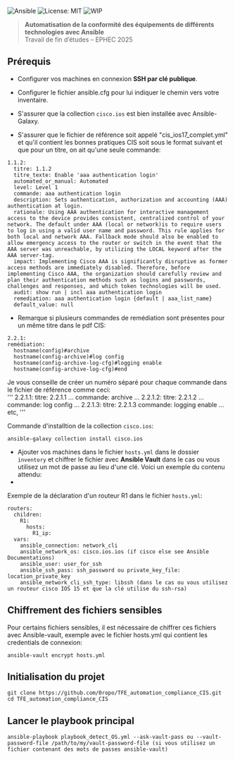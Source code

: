 ![Ansible](https://img.shields.io/badge/ansible-automation-blue)
![License: MIT](https://img.shields.io/badge/License-MIT-yellow.svg)
![WIP](https://img.shields.io/badge/status-work--in--progress-orange)

> **Automatisation de la conformité des équipements de différents technologies avec Ansible**  
> Travail de fin d’études – EPHEC 2025

## Prérequis

- Configurer vos machines en connexion **SSH par clé publique**.

- Configurer le fichier ansible.cfg pour lui indiquer le chemin vers votre inventaire.

- S'assurer que la collection `cisco.ios` est bien installée avec Ansible-Galaxy.

- S'assurer que le fichier de référence soit appelé "cis_ios17_complet.yml" et qu'il contient les bonnes pratiques CIS soit sous le format suivant et que pour un titre, on ait qu'une seule commande:


```
1.1.2:
  titre: 1.1.2
  titre_texte: Enable 'aaa authentication login'
  automated_or_manual: Automated
  level: Level 1
  commande: aaa authentication login
  description: Sets authentication, authorization and accounting (AAA) authentication at login.
  rationale: Using AAA authentication for interactive management access to the device provides consistent, centralized control of your network. The default under AAA (local or network)is to require users to log in using a valid user name and password. This rule applies for both local and network AAA. Fallback mode should also be enabled to allow emergency access to the router or switch in the event that the AAA server was unreachable, by utilizing the LOCAL keyword after the AAA server-tag.
  impact: Implementing Cisco AAA is significantly disruptive as former access methods are immediately disabled. Therefore, before implementing Cisco AAA, the organization should carefully review and plan their authentication methods such as logins and passwords, challenges and responses, and which token technologies will be used.
  audit: show run | incl aaa authentication login
  remediation: aaa authentication login {default | aaa_list_name} 
  default_value: null
```

- Remarque si plusieurs commandes de remédiation sont présentes pour un même titre dans le pdf CIS:
```
2.2.1:
remédiation:
  hostname(config)#archive
  hostname(config-archive)#log config
  hostname(config-archive-log-cfg)#logging enable
  hostname(config-archive-log-cfg)#end
```

Je vous conseille de créer un numéro séparé pour chaque commande dans le fichier de référence comme ceci:  
'''
2.2.1.1:
  titre: 2.2.1.1
  ...
  commande: archive
  ...
2.2.1.2:
  titre: 2.2.1.2
  ...
  commande: log config
  ...
2.2.1.3:
  titre: 2.2.1.3
  commande: logging enable
  ...
etc,
'''


Commande d'installtion de la collection `cisco.ios`:

```
ansible-galaxy collection install cisco.ios
```

- Ajouter vos machines dans le fichier `hosts.yml` dans le dossier `inventory` et chiffrer le fichier avec **Ansible Vault** dans le cas ou vous utilisez un mot de passe au lieu d'une clé. Voici un exemple du contenu attendu:
- 
Exemple de la déclaration d'un routeur R1 dans le fichier `hosts.yml`:
```
routers:
  children:
    R1:
      hosts:
        R1_ip:
  vars:
    ansible_connection: network_cli
    ansible_network_os: cisco.ios.ios (if cisco else see Ansible Documentations)  
    ansible_user: user_for_ssh
    ansible_ssh_pass: ssh_password ou private_key_file: location_private_key
    ansible_network_cli_ssh_type: libssh (dans le cas ou vous utilisez un routeur cisco IOS 15 et que la clé utilise du ssh-rsa)
```

## Chiffrement des fichiers sensibles 

Pour certains fichiers sensibles, il est nécessaire de chiffrer ces fichiers avec Ansible-vault, exemple avec le fichier hosts.yml qui contient les credentials de connexion:
```
ansible-vault encrypt hosts.yml
```


## Initialisation du projet

```
git clone https://github.com/0ropo/TFE_automation_compliance_CIS.git
cd TFE_automation_compliance_CIS
```

## Lancer le playbook principal

```
ansible-playbook playbook_detect_OS.yml --ask-vault-pass ou --vault-password-file /path/to/my/vault-password-file (si vous utilisez un fichier contenant des mots de passes ansible-vault)
```
